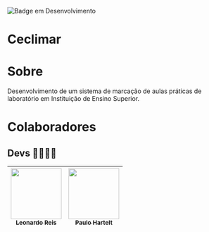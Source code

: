 ![Badge em Desenvolvimento](http://img.shields.io/static/v1?label=STATUS&message=EM%20DESENVOLVIMENTO&color=2088f2&style=for-the-badge)

# Ceclimar

# Sobre
Desenvolvimento de um sistema de marcação de aulas práticas de laboratório em Instituição de Ensino Superior.


# Colaboradores 
## Devs 👨‍💻👨‍💻

| [<img src="https://avatars.githubusercontent.com/u/96137175?v=4" width=115><br><sub>Leonardo Reis</sub>](https://github.com/LeonardoReis86)| [<img src="https://avatars.githubusercontent.com/u/95707984?v=4" width=115><br><sub>Paulo Hartelt</sub>](https://github.com/PauloHartelt) |
| :-----------------------------------------------------------------------------------------------------------------------------: | :------------------------------------------------------------------------------------------------------------------------------------------------: |
